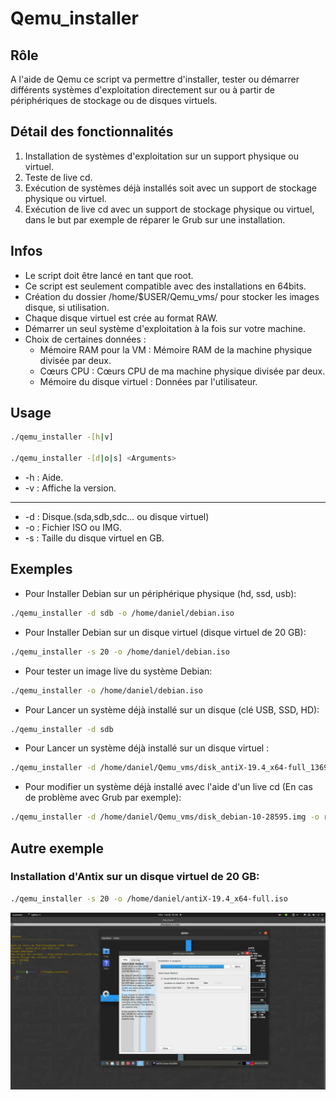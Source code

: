 # Qemu_installer
  
## Rôle                                                                                   
  A l'aide de Qemu ce script va permettre d'installer, tester ou démarrer différents systèmes d'exploitation 
  directement sur ou à partir de périphériques de stockage ou de disques virtuels.
  
## Détail des fonctionnalités
  1. Installation de systèmes d'exploitation sur un support physique ou virtuel.
  2. Teste de live cd.
  3. Exécution de systèmes déjà installés soit avec un support de stockage physique ou virtuel.
  4. Exécution de live cd avec un support de stockage physique ou virtuel, dans le but par exemple de réparer le Grub sur une installation. 

## Infos
  - Le script doit être lancé en tant que root.
  - Ce script est seulement compatible avec des installations en 64bits.
  - Création du dossier /home/$USER/Qemu_vms/ pour stocker les images disque, si utilisation.
  - Chaque disque virtuel est crée au format RAW.
  - Démarrer un seul système d'exploitation à la fois sur votre machine.
  - Choix de certaines données :
	  + Mémoire RAM pour la VM : Mémoire RAM de la machine physique divisée par deux.
	  + Cœurs CPU : Cœurs CPU de ma machine physique divisée par deux.
	  + Mémoire du disque virtuel : Données par l'utilisateur. 
 
## Usage
  ```Bash
  ./qemu_installer -[h|v]
  
  ./qemu_installer -[d|o|s] <Arguments>
  ```  
  * -h : Aide.
  * -v : Affiche la version.
  ---
  * -d : Disque.(sda,sdb,sdc... ou disque virtuel)
  * -o : Fichier ISO ou IMG.
  * -s : Taille du disque virtuel en GB.

## Exemples
  * Pour Installer Debian sur un périphérique physique (hd, ssd, usb):
  ```Bash  
  ./qemu_installer -d sdb -o /home/daniel/debian.iso
  ```  
  * Pour Installer Debian sur un disque virtuel (disque virtuel de 20 GB):
  ```Bash
  ./qemu_installer -s 20 -o /home/daniel/debian.iso  
  ```  
  * Pour tester un image live du système Debian:
  ```Bash
  ./qemu_installer -o /home/daniel/debian.iso
  ```
  * Pour Lancer un système déjà installé sur un disque (clé USB, SSD, HD):
  ```Bash
  ./qemu_installer -d sdb
  ```  
  * Pour Lancer un système déjà installé sur un disque virtuel :
  ```Bash
  ./qemu_installer -d /home/daniel/Qemu_vms/disk_antiX-19.4_x64-full_13692.img
  ```
  * Pour modifier un système déjà installé avec l'aide d'un live cd (En cas de problème avec Grub par exemple):
  ```Bash
  ./qemu_installer -d /home/daniel/Qemu_vms/disk_debian-10-28595.img -o rescatux-0.73.iso
  ```
  
## Autre exemple
### Installation d'Antix sur un disque virtuel de 20 GB:
  ```Bash
  ./qemu_installer -s 20 -o /home/daniel/antiX-19.4_x64-full.iso  
  ``` 
  ![capture](https://github.com/DOSSANTOSDaniel/Qemu_installer/blob/main/images/Cap.png)

  
